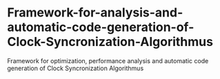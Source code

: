 # Framework-for-analysis-and-automatic-code-generation-of-Clock-Syncronization-Algorithmus
Framework for optimization, performance analysis and automatic code generation of Clock Syncronization Algorithmus
